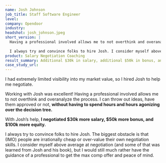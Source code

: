 ```yaml
---
name: Josh Johnson
job_title: Staff Software Engineer
level: 
company: Opendoor
industry:
headshot: josh_johnson.jpeg
short_version: |
  Having a professional involved allows me to not overthink and overanalyze the process. I can throw out ideas, have them approved or not, **without having to spend hours and hours agonizing** over the decision tree. With Josh’s help, **I negotiated $30k more salary, $50k more bonus, and $100k more equity.**
  
  I always try and convince folks to hire Josh. I consider myself above average at negotiation (and some of that was learned from Josh and his book), but I would still much rather have the guidance of a professional to get the max comp offer and peace of mind.
product: Salary Negotiation Coaching
result_summary: Additional $30k in salary, additional $50k in bonus, and additional $100k in equity.**
case_study_url:
---
```

I had extremely limited visibility into my market value, so I hired Josh to help me negotiate.

Working with Josh was excellent! Having a professional involved allows me to not overthink and overanalyze the process. I can throw out ideas, have them approved or not, **without having to spend hours and hours agonizing over the decision tree.**

With Josh’s help, **I negotiated $30k more salary, $50k more bonus, and $100k more equity.**

I always try to convince folks to hire Josh. The biggest obstacle is that (IMO) people are irrationally cheap or over-value their own negotiation skills. I consider myself above average at negotiation (and some of that was learned from Josh and his book), but I would still much rather have the guidance of a professional to get the max comp offer and peace of mind.